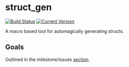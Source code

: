 # struct_gen
[![Build Status](https://travis-ci.org/robertDurst/struct_gen.svg?branch=master)](https://travis-ci.org/robertDurst/struct_gen)
[![Current Version](https://meritbadge.herokuapp.com/struct_gen)](https://crates.io/crates/struct_gen)


A macro based tool for automagically generating structs.

## Goals
Outlined in the milestone/issues [section](https://github.com/robertDurst/struct_gen/issues).
